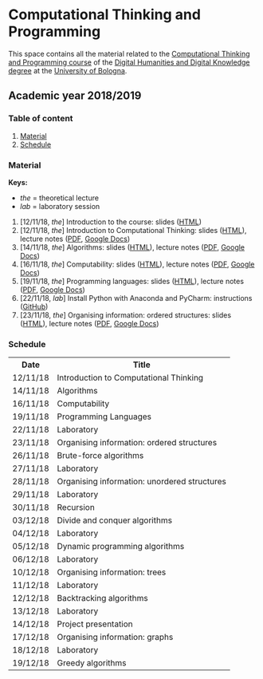 # Computational Thinking and Programming

This space contains all the material related to the [Computational Thinking and Programming course](http://www.artshumanitiesculturalheritage.unibo.it/en/programmes/course-unit-catalogue/course-unit/2018/424624) of the [Digital Humanities and Digital Knowledge degree](https://corsi.unibo.it/2cycle/DigitalHumanitiesKnowledge) at the [University of Bologna](http://www.unibo.it/en).

## Academic year 2018/2019

### Table of content

1. [Material](#material)
2. [Schedule](#schedule)

### Material

**Keys:** 
* *the* = theoretical lecture
* *lab* = laboratory session

1. [12/11/18, *the*] Introduction to the course: slides ([HTML](https://comp-think.github.io/2018-2019/slides/00%20-%20Course%20introduction.html))
2. [12/11/18, *the*] Introduction to Computational Thinking: slides ([HTML](https://comp-think.github.io/2018-2019/slides/01%20-%20Introduction%20to%20Computational%20Thinking.html)), lecture notes ([PDF](https://comp-think.github.io/2018-2019/lecture-notes/01%20-%20Introduction%20to%20Computational%20Thinking.pdf), [Google Docs](https://tinyurl.com/comp-think-01))
3. [14/11/18, *the*] Algorithms: slides ([HTML](https://comp-think.github.io/2018-2019/slides/02%20-%20Algorithms.html)), lecture notes ([PDF](https://comp-think.github.io/2018-2019/lecture-notes/02%20-%20Algorithms.pdf), [Google Docs](https://tinyurl.com/comp-think-02))
4. [16/11/18, *the*] Computability: slides ([HTML](https://comp-think.github.io/2018-2019/slides/03%20-%20Computability.html)), lecture notes ([PDF](https://comp-think.github.io/2018-2019/lecture-notes/03%20-%20Computability.pdf), [Google Docs](https://tinyurl.com/comp-think-03))
5. [19/11/18, *the*] Programming languages: slides ([HTML](https://comp-think.github.io/2018-2019/slides/04%20-%20Programming%20languages.html)), lecture notes ([PDF](https://comp-think.github.io/2018-2019/lecture-notes/04%20-%20Programming%20languages.pdf), [Google Docs](https://tinyurl.com/comp-think-04))
6. [22/11/18, *lab*] Install Python with Anaconda and PyCharm: instructions ([GitHub](https://github.com/marilenadaquino/computational_thinking/tree/master/ay-2018-2019/1_lesson))
7. [23/11/18, *the*] Organising information: ordered structures: slides ([HTML](https://comp-think.github.io/2018-2019/slides/05%20-%20Organising%20information%20-%20ordered%20structures.html)), lecture notes ([PDF](https://comp-think.github.io/2018-2019/lecture-notes/05%20-%20Organising%20information%20-%20ordered%20structures.pdf), [Google Docs](https://tinyurl.com/comp-think-05))

### Schedule

<table>
    <tr><th>Date</th><th>Title</th></tr>
    <tr><td>12/11/18</td><td>Introduction to Computational Thinking</td></tr>
    <tr><td>14/11/18</td><td>Algorithms</td></tr>
    <tr><td>16/11/18</td><td>Computability</td></tr>
    <tr><td>19/11/18</td><td>Programming Languages</td></tr>
    <tr><td>22/11/18</td><td><span>Laboratory</span></td></tr>
    <tr><td>23/11/18</td><td>Organising information: ordered structures</td></tr>
    <tr><td>26/11/18</td><td>Brute-force algorithms</td></tr>
    <tr><td>27/11/18</td><td><span>Laboratory</span></td></tr>
    <tr><td>28/11/18</td><td>Organising information: unordered structures</td></tr>
    <tr><td>29/11/18</td><td><span>Laboratory</span></td></tr>
    <tr><td>30/11/18</td><td>Recursion</td></tr>
    <tr><td>03/12/18</td><td>Divide and conquer algorithms</td></tr>
    <tr><td>04/12/18</td><td><span>Laboratory</span></td></tr>
    <tr><td>05/12/18</td><td>Dynamic programming algorithms</td></tr>
    <tr><td>06/12/18</td><td><span>Laboratory</span></td></tr>
    <tr><td>10/12/18</td><td>Organising information: trees</td></tr>
    <tr><td>11/12/18</td><td><span>Laboratory</span></td></tr>
    <tr><td>12/12/18</td><td>Backtracking algorithms</td></tr>
    <tr><td>13/12/18</td><td><span>Laboratory</span></td></tr>
    <tr><td>14/12/18</td><td>Project presentation</td></tr>
    <tr><td>17/12/18</td><td>Organising information: graphs</td></tr>
    <tr><td>18/12/18</td><td><span>Laboratory</span></td></tr>
    <tr><td>19/12/18</td><td>Greedy algorithms</td></tr>
</table>
